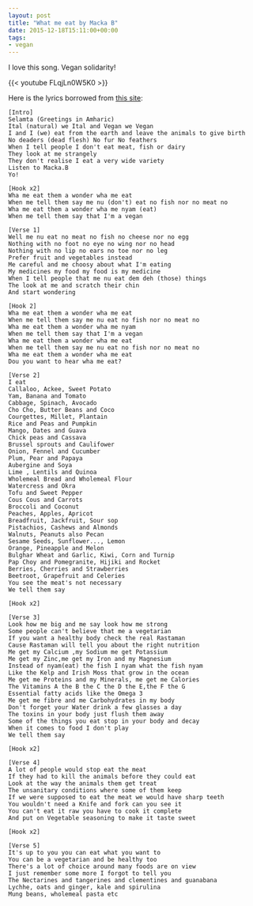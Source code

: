 ```yaml
---
layout: post
title: "What me eat by Macka B"
date: 2015-12-18T15:11:00+00:00
tags:
- vegan
---
```


I love this song. Vegan solidarity!

{{< youtube FLqjLn0W5K0 >}}

Here is the lyrics borrowed from [this site][lyrics]:

	[Intro]
	Selamta (Greetings in Amharic)
	Ital (natural) we Ital and Vegan we Vegan
	I and I (we) eat from the earth and leave the animals to give birth
	No deaders (dead flesh) No fur No feathers
	When I tell people I don't eat meat, fish or dairy
	They look at me strangely
	They don't realise I eat a very wide variety
	Listen to Macka.B
	Yo!

	[Hook x2]
	Wha me eat them a wonder wha me eat
	When me tell them say me nu (don't) eat no fish nor no meat no
	Wha me eat them a wonder wha me nyam (eat)
	When me tell them say that I'm a vegan

	[Verse 1]
	Well me nu eat no meat no fish no cheese nor no egg
	Nothing with no foot no eye no wing nor no head
	Nothing with no lip no ears no toe nor no leg
	Prefer fruit and vegetables instead
	Me careful and me choosy about what I'm eating
	My medicines my food my food is my medicine
	When I tell people that me nu eat dem deh (those) things
	The look at me and scratch their chin
	And start wondering

	[Hook 2]
	Wha me eat them a wonder wha me eat
	When me tell them say me nu eat no fish nor no meat no
	Wha me eat them a wonder wha me nyam
	When me tell them say that I'm a vegan
	Wha me eat them a wonder wha me eat
	When me tell them say me nu eat no fish nor no meat no
	Wha me eat them a wonder wha me eat
	Dou you want to hear wha me eat?

	[Verse 2]
	I eat
	Callaloo, Ackee, Sweet Potato
	Yam, Banana and Tomato
	Cabbage, Spinach, Avocado
	Cho Cho, Butter Beans and Coco
	Courgettes, Millet, Plantain
	Rice and Peas and Pumpkin
	Mango, Dates and Guava
	Chick peas and Cassava
	Brussel sprouts and Caulifower
	Onion, Fennel and Cucumber
	Plum, Pear and Papaya
	Aubergine and Soya
	Lime , Lentils and Quinoa
	Wholemeal Bread and Wholemeal Flour
	Watercress and Okra
	Tofu and Sweet Pepper
	Cous Cous and Carrots
	Broccoli and Coconut
	Peaches, Apples, Apricot
	Breadfruit, Jackfruit, Sour sop
	Pistachios, Cashews and Almonds
	Walnuts, Peanuts also Pecan
	Sesame Seeds, Sunflower..., Lemon
	Orange, Pineapple and Melon
	Bulghar Wheat and Garlic, Kiwi, Corn and Turnip
	Pap Choy and Pomegranite, Hijiki and Rocket
	Berries, Cherries and Strawberries
	Beetroot, Grapefruit and Celeries
	You see the meat's not necessary
	We tell them say

	[Hook x2]

	[Verse 3]
	Look how me big and me say look how me strong
	Some people can't believe that me a vegetarian
	If you want a healthy body check the real Rastaman
	Cause Rastaman will tell you about the right nutrition
	Me get my Calcium ,my Sodium me get Potassium
	Me get my Zinc,me get my Iron and my Magnesium
	Instead of nyam(eat) the fish I nyam what the fish nyam
	Like the Kelp and Irish Moss that grow in the ocean
	Me get me Proteins and my Minerals, me get me Calories
	The Vitamins A the B the C the D the E,the F the G
	Essential fatty acids like the Omega 3
	Me get me fibre and me Carbohydrates in my body
	Don't forget your Water drink a few glasses a day
	The toxins in your body just flush them away
	Some of the things you eat stop in your body and decay
	When it comes to food I don't play
	We tell them say

	[Hook x2]

	[Verse 4]
	A lot of people would stop eat the meat
	If they had to kill the animals before they could eat
	Look at the way the animals them get treat
	The unsanitary conditions where some of them keep
	If we were supposed to eat the meat we would have sharp teeth
	You wouldn't need a Knife and fork can you see it
	You can't eat it raw you have to cook it complete
	And put on Vegetable seasoning to make it taste sweet

	[Hook x2]

	[Verse 5]
	It's up to you you can eat what you want to
	You can be a vegetarian and be healthy too
	There's a lot of choice around many foods are on view
	I just remember some more I forgot to tell you
	The Nectarines and tangerines and clementines and guanabana
	Lychhe, oats and ginger, kale and spirulina
	Mung beans, wholemeal pasta etc

[lyrics]:http://genius.com/Macka-b-wha-me-eat-lyrics
